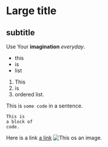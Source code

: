 # Large title
## subtitle

Use Your **imagination** *everyday*.

- this
- is
- list

1. This
2. is
3. ordered list.

This is `some code` in a sentence.

```
This is
a block of
code.
```

Here is a link [a link](https://pl.wikipedia.org/wiki/Wikipedia:Strona_g%C5%82%C3%B3wna)
![This os an image.](https://upload.wikimedia.org/wikipedia/commons/thumb/5/53/King_Richard_III.jpg/800px-King_Richard_III.jpg)

